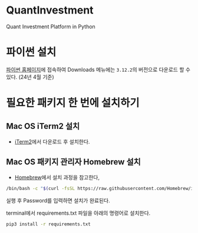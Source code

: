 # QuantInvestment
Quant Investment Platform in Python

# 파이썬 설치

[파이썬 홈페이지](https://www.python.org/)에 접속하여 Downloads 메뉴에는 `3.12.2`의 버전으로 다운로드 할 수 있다. (24년 4월 기준)

# 필요한 패키지 한 번에 설치하기

## Mac OS iTerm2 설치

- [iTerm2](https://iterm2.com/)에서 다운로드 후 설치한다.

## Mac OS 패키지 관리자 Homebrew 설치

- [Homebrew](https://brew.sh/ko/)에서 설치 과정을 참고한다,

```bash
/bin/bash -c "$(curl -fsSL https://raw.githubusercontent.com/Homebrew/install/HEAD/install.sh)"
```
실행 후 Password를 입력하면 설치가 완료된다.

terminal에서 requirements.txt 파일을 아래의 명령어로 설치한다.

```bash 
pip3 install -r requirements.txt
```
